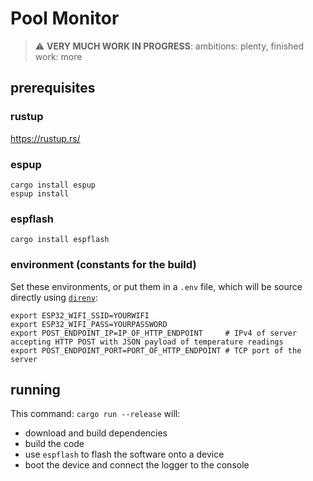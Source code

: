# Pool Monitor

> :warning: **VERY MUCH WORK IN PROGRESS**: ambitions: plenty, finished work: more

## prerequisites

### rustup

https://rustup.rs/

### espup

```shell
cargo install espup
espup install
```

### espflash

```shell
cargo install espflash
```


### environment (constants for the build)

Set these environments, or put them in a `.env` file,
which will be source directly using [`direnv`](https://direnv.net/):

```shell
export ESP32_WIFI_SSID=YOURWIFI
export ESP32_WIFI_PASS=YOURPASSWORD
export POST_ENDPOINT_IP=IP_OF_HTTP_ENDPOINT     # IPv4 of server accepting HTTP POST with JSON payload of temperature readings
export POST_ENDPOINT_PORT=PORT_OF_HTTP_ENDPOINT # TCP port of the server
```

## running

This command: `cargo run --release` will:
- download and build dependencies 
- build the code
- use `espflash` to flash the software onto a device
- boot the device and connect the logger to the console




